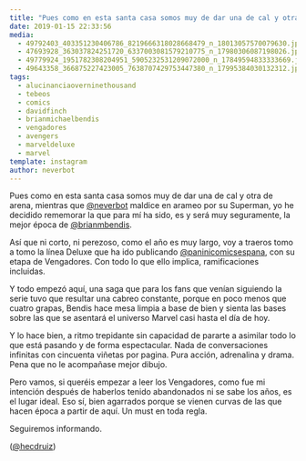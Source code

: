 ```yaml
---
title: "Pues como en esta santa casa somos muy de dar una de cal y otra de arena"
date: 2019-01-15 22:33:56
media: 
  - 49792403_403351230406786_8219666318028668479_n_18013057570079630.jpg
  - 47693928_363037824251720_6337003081579210775_n_17980306087198026.jpg
  - 49779924_1951782308204951_5905232531209072000_n_17849594833333669.jpg
  - 49643358_366875227423005_7638707429753447380_n_17995384030132312.jpg
tags: 
  - alucinanciaoverninethousand
  - tebeos
  - comics
  - davidfinch
  - brianmichaelbendis
  - vengadores
  - avengers
  - marveldeluxe
  - marvel
template: instagram
author: neverbot
---
```


Pues como en esta santa casa somos muy de dar una de cal y otra de arena, mientras que [@neverbot](https://instagram.com/neverbot) maldice en arameo por su Superman, yo he decidido rememorar la que para mí ha sido, es y será muy seguramente, la mejor época de [@brianmbendis](https://instagram.com/brianmbendis).


Así que ni corto, ni perezoso, como el año es muy largo, voy a traeros tomo a tomo la línea Deluxe que ha ido publicando [@paninicomicsespana](https://instagram.com/paninicomicsespana), con su etapa de Vengadores. Con todo lo que ello implica, ramificaciones incluidas.


Y todo empezó aquí, una saga que para los fans que venían siguiendo la serie tuvo que resultar una cabreo constante, porque en poco menos que cuatro grapas, Bendis hace mesa limpia a base de bien y sienta las bases sobre las que se asentará el universo Marvel casi hasta el día de hoy.


Y lo hace bien, a ritmo trepidante sin capacidad de pararte a asimilar todo lo que está pasando y de forma espectacular. Nada de conversaciones infinitas con cincuenta viñetas por pagina. Pura acción, adrenalina y drama. Pena que no le acompañase mejor dibujo.


Pero vamos, si queréis empezar a leer los Vengadores, como fue mi intención después de haberlos tenido abandonados ni se sabe los años, es el lugar ideal. Eso sí, bien agarrados porque se vienen curvas de las que hacen época a partir de aquí. Un must en toda regla.


Seguiremos informando.


([@hecdruiz](https://instagram.com/hecdruiz))



